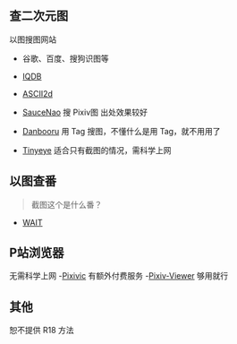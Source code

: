 ## 查二次元图
以图搜图网站
- 谷歌、百度、搜狗识图等
- [IQDB](http://iqdb.org)
- [ASCII2d](http://www.ascii2d.net)
- [SauceNao](https://saucenao.com) 搜 Pixiv图 出处效果较好

- [Danbooru](http://danbooru.me) 用 Tag 搜图，不懂什么是用 Tag，就不用用了
- [Tinyeye](http://www.tineye.com) 适合只有截图的情况，需科学上网

## 以图查番
> 截图这个是什么番？
- [WAIT](https://trace.moe)

## P站浏览器
无需科学上网
-[Pixivic](https://pixivic.com/) 有额外付费服务
-[Pixiv-Viewer](https://lab.getloli.com/pixiv-viewer/) 够用就行

## 其他
恕不提供 R18 方法

